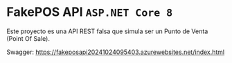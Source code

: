 # FakePOS API `ASP.NET Core 8`
Este proyecto es una API REST falsa que simula ser un Punto de Venta (Point Of Sale).

Swagger: https://fakeposapi20241024095403.azurewebsites.net/index.html
